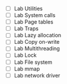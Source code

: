 - [ ] Lab Utilities
- [ ] Lab System calls
- [ ] Lab Page tables
- [ ] Lab Traps
- [ ] Lab Lazy allocation
- [ ] Lab Copy on-write
- [ ] Lab Multithreading
- [ ] Lab Lock
- [ ] Lab File system
- [ ] Lab mmap
- [ ] Lab network driver